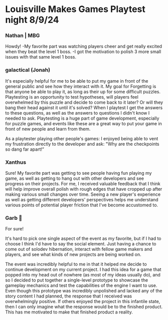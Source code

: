# Louisville Makes Games Playtest night 8/9/24


### Nathan | MBG
Howdy!
-My favorite part was watching players cheer and get really excited when they beat the level 1 boss. 
-I got the motivation to polish 3 more small issues with that same level 1 boss.


### galactical (Jonah)
It's especially helpful for me to be able to put my game in front of the general public and see how they interact with it. My goal for Forgetting is that anyone be able to play it, as long as their up for some difficult puzzles. Playtesting is an opportunity to test hypotheses, will players feel overwhelmed by this puzzle and decide to come back to it later? Or will they bang their head against it until it's solved? When I playtest I get the answers to these questions, as well as the answers to questions I didn't know I needed to ask. Playtesting is a huge part of game development, especially for puzzle games, and events like these are a great way to put your game in front of new people and learn from them.

As a playtester playing other people's games: I enjoyed being able to vent my frustration directly to the developer and ask: "Why are the checkpoints so dang far apart!”

### Xanthus
Sure! My favorite part was getting to see people having fun playing my game, as well as getting to hang out with other developers and see progress on their projects.  For me, I received valuable feedback that I think will help improve overall polish with rough edges that have cropped up after making various small changes over time. Seeing a new player's experience as well as getting different developers' perspectives helps me understand various points of potential player friction that I've become accustomed to.


### Garb 🌽
For sure!

It's hard to pick one single aspect of the event as my favorite, but if I had to choose I think I'd have to say the social element. Just having a chance to come out of solodev hibernation, interact with fellow game makers and players, and see what kinds of new projects are being worked on.

The event was incredibly helpful to me in that it helped me decide to continue development on my current project. I had this idea for a game that popped into my head out of nowhere (as most of my ideas usually do), and so I decided to put together a single-level prototype to showcase the gameplay mechanics and test the capabilities of the engine I want to use. Even though this prototype was incredibly unpolished and lacked any of the story content I had planned, the response that I received was overwhelmingly positive. If others enjoyed the project in this infantile state, then I can only imagine what the response would be to the finished product. This has me motivated to make that finished product a reality.